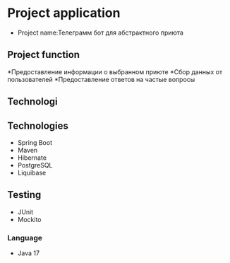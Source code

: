 # Project application
* Project name:Телеграмм бот для абстрактного приюта

## Project function
*Предоставление информации о выбранном приюте
*Сбор данных от пользователей
*Предоставление ответов на частые вопросы

## Technologi

## Technologies
- Spring Boot
- Maven
- Hibernate
- PostgreSQL
- Liquibase

## Testing 
- JUnit
- Mockito
### Language
- Java 17
